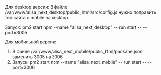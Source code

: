 Для desktop версии:
В файле /var/www/alisa_next_desktop/public_html/src/config.js
нужно поправить тип сайта с mobile на desktop.

Запуск:
pm2 start npm --name "alisa_next_desktop" -- run start -- --port=3005


Для мобильной версии:
1. В файле /var/www/alisa_next_mobile/public_html/packahe.json заменить 3005 на 3006
2. Запуск:
   pm2 start npm --name "alisa_next_mobile" -- run start -- --port=3006
